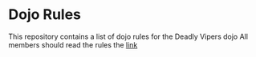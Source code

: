 Dojo Rules
==========

This repository contains a list of dojo rules for the Deadly Vipers dojo
All members should read the rules
the [link](https://github.com/deadlyviper://github.com/deadlyvipers)
